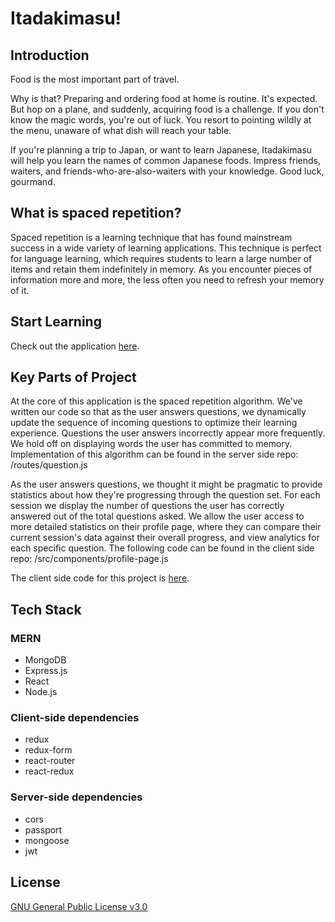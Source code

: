 # Itadakimasu!

## Introduction
Food is the most important part of travel.

Why is that? Preparing and ordering food at home is routine. It's expected. But hop on a plane, and suddenly, acquiring food is a challenge. If you don't know the magic words, you're out of luck. You resort to pointing wildly at the menu, unaware of what dish will reach your table.

If you're planning a trip to Japan, or want to learn Japanese, Itadakimasu will help you learn the names of common Japanese foods. Impress friends, waiters, and friends-who-are-also-waiters with your knowledge. Good luck, gourmand.

## What is spaced repetition?
Spaced repetition is a learning technique that has found mainstream success in a wide variety of learning applications. This technique is perfect for language learning, which requires students to learn a large number of items and retain them indefinitely in memory. As you encounter pieces of information more and more, the less often you need to refresh your memory of it. 

## Start Learning
Check out the application [here](https://itadakimasu-client-side.herokuapp.com/).

## Key Parts of Project
At the core of this application is the spaced repetition algorithm. We've written our code so that as the user answers questions, we dynamically update the sequence of incoming questions to optimize their learning experience. Questions the user answers incorrectly appear more frequently. We hold off on displaying words the user has committed to memory. Implementation of this algorithm can be found in the server side repo: /routes/question.js

As the user answers questions, we thought it might be pragmatic to provide statistics about how they're progressing through the question set. For each session we display the number of questions the user has correctly answered out of the total questions asked. We allow the user access to more detailed statistics on their profile page, where they can compare their current session's data against their overall progress, and view analytics for each specific question. The following code can be found in the client side repo: /src/components/profile-page.js

The client side code for this project is [here](https://github.com/thinkful-ei23/itadakimasu-client).

## Tech Stack

### MERN
* MongoDB
* Express.js
* React
* Node.js

### Client-side dependencies
* redux
* redux-form
* react-router
* react-redux

### Server-side dependencies
* cors
* passport
* mongoose
* jwt

## License
[GNU General Public License v3.0](https://choosealicense.com/licenses/gpl-3.0/)
